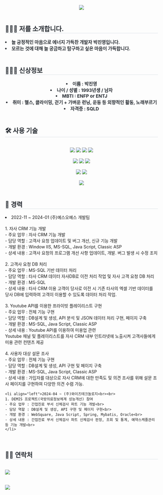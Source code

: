 <div align= "center">
    <img src="https://capsule-render.vercel.app/api?type=waving&color=gradient&height=120&text=Welcome%20to%20Hecarim's&animation=fadeIn&fontColor=000000&fontSize=50" />
</div>
<br>
<div align= "left"> 
    <h2 style="border-bottom: 1px solid #d8dee4; color: #282d33;"> 🙋🏻‍♂️ 저를 소개합니다. </h2>  
    <div style="font-weight: 700; font-size: 15px; text-align: center; color: #282d33;">
        <li align="left"> 늘 긍정적인 마음으로 에너지 가득찬 개발자 박진영입니다.</li>
        <li align="left"> 모르는 것에 대해 늘 궁금하고 탐구하고 싶은 마음이 가득합니다. </li>
    </div> 
</div>
<br>
<div align= "left"> 
    <h2 style="border-bottom: 1px solid #d8dee4; color: #282d33;"> 🕵🏻‍♂️ 신상정보 </h2>  
    <div style="font-weight: 700; font-size: 15px; text-align: center; color: #282d33;">
        <li> 이름 : 박진영 </li>
        <li> 나이 / 성별 : 1993년생 / 남자 </li>
        <li> MBTI : ENFP or ENTJ </li>
        <li> 취미 : 헬스, 클라이밍, 걷기 + 가벼운 런닝, 운동 등 외향적인 활동, 노래부르기 </li>
        <li> 자격증 : SQLD </li>
    </div> 
</div>
<br>
<div align= "left">
    <h2 style="border-bottom: 1px solid #d8dee4; color: #282d33;"> 🛠️ 사용 기술 </h2>
    <br> 
    <div style="margin: 0 auto; text-align: center;" align= "left">
        <img src="https://img.shields.io/badge/CSS3-1572B6?style=for-the-badge&logo=CSS3&logoColor=white">
        <img src="https://img.shields.io/badge/jQuery-0769AD?style=for-the-badge&logo=jQuery&logoColor=white">
        <img src="https://img.shields.io/badge/Javascript-F7DF1E?style=for-the-badge&logo=Javascript&logoColor=white">
        <img src="https://img.shields.io/badge/HTML5-E34F26?style=for-the-badge&logo=HTML5&logoColor=white">
        <br><br>
        <img src="https://img.shields.io/badge/Java-007396?style=for-the-badge&logo=Java&logoColor=white">
        <img src="https://img.shields.io/badge/Spring-6DB33F?style=for-the-badge&logo=Spring&logoColor=white">
        <img src="https://img.shields.io/badge/asp-181717?style=for-the-badge&logo=asp&logoColor=white">
        <br><br>
        <img src="https://img.shields.io/badge/MySQL-4479A1?style=for-the-badge&logo=MySQL&logoColor=white">
        <img src="https://img.shields.io/badge/Microsoft%20SQL%20Server-CC2927?style=for-the-badge&logo=microsoft%20sql%20server&logoColor=white">
        <br><br>
        <img src="https://img.shields.io/badge/Github-181717?style=for-the-badge&logo=Github&logoColor=white">
    </div>
</div>
<br>
<div align="left">
    <h2 style="border-bottom: 1px solid #d8dee4; color: #282d33;"> 👔 경력 </h2>
    <li align="left">2022-11 ~ 2024-01 (주)예스오예스 개발팀<br><br>
    1. 자사 CRM 기능 개발<br>
    - 주요 업무 : 자사 CRM 기능 개발<br>
    - 담당 역할 : 고객사 요청 업데이트 및 버그 개선, 신규 기능 개발<br>
    - 개발 환경  : Window IIS, MS-SQL, Java Script, Classic ASP<br>
    - 상세 내용 : 고객사 요청의 프로그램 개선 사항 업데이트, 개발. 버그 발생 시 수정 조치<br><br>
    2. 고객사 요청 DB 처리<br>
    - 주요 업무 : MS-SQL 기반 데이터 처리<br>
    - 담당 역할 : 타사 CRM 데이터 자사DB로 이전 처리 작업 및 자사 고객 요청 DB 처리<br>
    - 개발 환경  : MS-SQL<br>
    - 상세 내용 : 타사 CRM 이용 고객이 당사로 이전 시 기존 타사의 엑셀 기반 데이터를 당사 DB에 입력하여 고객이 이용할 수 있도록 데이터 처리 작업.<br><br>
    3. Youtube API를 이용한 프라이빗 플레이리스트 구현<br>
    - 주요 업무 : 전체 기능 구현<br>
    - 담당 역할 : DB설계 및 생성, API 분석 및 JSON 데이터 처리 구현, 페이지 구축<br>
    - 개발 환경 : MS-SQL, Java Script, Classic ASP<br>
    - 상세 내용 : Youtube API를 이용하여 미용업 관련 <br>Youtube 채널 및 플레이리스트를 자사 CRM 내부 인트라넷에 노출시켜 고객사들에게 미용 관련 컨텐츠 제공<br><br>
    4. 사용자 대상 설문 조사<br>
    - 주요 업무 : 전체 기능 구현<br>
    - 담당 역할 : DB설계 및 생성, API 구현 및 페이지 구축<br>
    - 개발 환경 : MS-SQL, Java Script, Classic ASP<br>
    - 상세 내용 : 가입자를 대상으로 자사 CRM에 대한 만족도 및 의견 조사를 위해 설문 조사 페이지를 구현하여 다양한 의견 수렴 가능.<br>        
    </li>

    <li align="left">2024-04 ~ (주)와이즈테크놀로지<br><br>
    1. DEMIS 프로젝트(국방의료정보체계 성능개선) 참여
    - 주요 업무 : 간접진료 부서 신체검사 파트 기능 개발<br>
    - 담당 역할 : DB설계 및 생성, API 구현 및 페이지 구현<br>
    - 개발 환경 : WebSquare, Java Script, Spring, Mybatis, Oracle<br>
    - 상세 내용 : 간접진료 부서 신체검사 파트 신체검사 판정, 조회 및 통계, 예약스케줄관리 등 기능 개발<br>
    </li>
</div>
<br>
<div align= "left">
<h2 style="border-bottom: 1px solid #d8dee4; color: #282d33;"> 🧑‍💻 연락처 </h2>
    <br> 
    <div align= "left">
        <a href=https://www.instagram.com/jinn.young062/>
            <img src="https://img.shields.io/badge/Instagram-E4405F?style=for-the-badge&logo=Instagram&logoColor=white&link=https://www.instagram.com/jinn.young062/">
        </a>
    </div>
    <br> 
</div>
<br>
<div align="left">    
    <img src="https://capsule-render.vercel.app/api?type=waving&height=90&section=footer" />    
</div>
